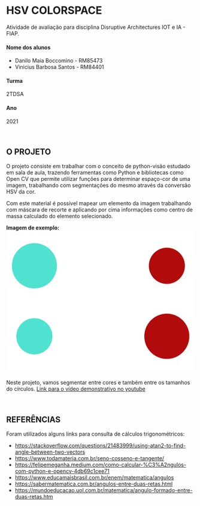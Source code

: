 # **HSV COLORSPACE**

Atividade de avaliação para disciplina Disruptive Architectures IOT e IA - FIAP.  

#### **Nome dos alunos**
- Danilo Maia Boccomino - RM85473
- Vinicius Barbosa Santos - RM84401

#### **Turma**
2TDSA

#### **Ano**
2021

&nbsp;

## **O PROJETO**
O projeto consiste em trabalhar com o conceito de python-visão estudado em sala de aula, trazendo ferramentas como Python e bibliotecas como Open CV que permite utilizar funções para determinar espaço-cor de uma imagem, trabalhando com segmentações do mesmo através da conversão HSV da cor.

Com este material é possível mapear um elemento da imagem trabalhando com máscara de recorte e aplicando por cima informações como centro de massa calculado do elemento selecionado.

**Imagem de exemplo:**
![Imagem de exemplo](img/circulo.png)

Neste projeto, vamos segmentar entre cores e também entre os tamanhos do círculos.
[Link para o vídeo demonstrativo no youtube](https://www.youtube.com/watch?v=AjjaP3QwvVs)

&nbsp;

## **REFERÊNCIAS**
Foram utilizados alguns links para consulta de cálculos trigonométricos:
- https://stackoverflow.com/questions/21483999/using-atan2-to-find-angle-between-two-vectors
- https://www.todamateria.com.br/seno-cosseno-e-tangente/
- https://felipemeganha.medium.com/como-calcular-%C3%A2ngulos-com-python-e-opencv-4db69c1cee71
- https://www.educamaisbrasil.com.br/enem/matematica/angulos
- https://sabermatematica.com.br/angulos-entre-duas-retas.html
- https://mundoeducacao.uol.com.br/matematica/angulo-formado-entre-duas-retas.htm